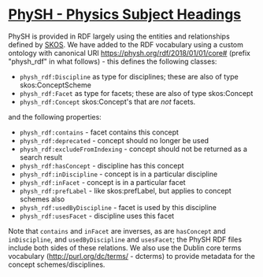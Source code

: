 # [PhySH - Physics Subject Headings](https://physh.org/)

PhySH is provided in RDF largely using the entities and relationships defined by [SKOS](https://www.w3.org/2009/08/skos-reference/skos.html). We have added to the RDF vocabulary using a custom ontology with canonical URI  https://physh.org/rdf/2018/01/01/core# (prefix "physh_rdf" in what follows) - this defines the following classes:

- `physh_rdf:Discipline` as type for disciplines; these are also of type skos:ConceptScheme
- `physh_rdf:Facet` as type for facets; these are also of type skos:Concept
- `physh_rdf:Concept` skos:Concept's that are *not* facets.

and the following properties:

- `physh_rdf:contains` - facet contains this concept
- `physh_rdf:deprecated` - concept should no longer be used
- `physh_rdf:excludeFromIndexing` - concept should not be returned as a search result 
- `physh_rdf:hasConcept` - discipline has this concept
- `physh_rdf:inDiscipline` - concept is in a particular discipline
- `physh_rdf:inFacet` - concept is in a particular facet
- `physh_rdf:prefLabel` - like skos:prefLabel, but applies to concept schemes also
- `physh_rdf:usedByDiscipline` - facet is used by this discipline
- `physh_rdf:usesFacet` - discipline uses this facet

Note that `contains` and `inFacet` are inverses, as are `hasConcept` and `inDiscipline`, and `usedByDiscipline` and `usesFacet`; the PhySH RDF files include both sides of these relations. We also use the Dublin core terms vocabulary (http://purl.org/dc/terms/ - dcterms) to provide metadata for the concept schemes/disciplines.
